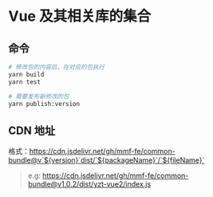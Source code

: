 # Vue 及其相关库的集合

## 命令

```bash
# 修改包的内容后，在对应的包执行
yarn build
yarn test

# 需要发布新修改的包
yarn publish:version
```

## CDN 地址

格式：https://cdn.jsdelivr.net/gh/mmf-fe/common-bundle@v`${version}`dist/`${packageName}`/`${fileName}`

> e.g: https://cdn.jsdelivr.net/gh/mmf-fe/common-bundle@v1.0.2/dist/yzt-vue2/index.js
